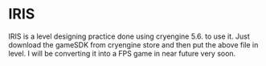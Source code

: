 # IRIS
IRIS is a level designing practice done using cryengine 5.6.
to use it. Just download the gameSDK from cryengine store and then put the above file in level.
I will be converting it into a FPS game in near future very soon.
